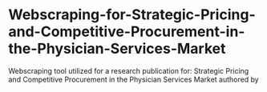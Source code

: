 # Webscraping-for-Strategic-Pricing-and-Competitive-Procurement-in-the-Physician-Services-Market
Webscraping tool utilized for a research publication for: Strategic Pricing and Competitive Procurement in the Physician Services Market authored by 
